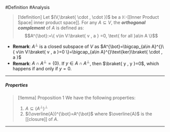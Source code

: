 #Definition #Analysis 

> [!definition]
> Let $(V,\braket{ \cdot , \cdot })$ be a $\mathbb{K}$-[[Inner Product Space| inner product space]]. For any $A \subseteq V$, the ***orthogonal complement*** of $A$ is defined as:
> $$A^{\bot}:=\{ v\in V:\braket{ v , a } =0, \text{ for all }a\in A \}$$
- **Remark**: $A^{\bot}$ is a closed subspace of $V$ as $A^{\bot}=\bigcap_{a\in A}^{}\{ v\in V:\braket{ v , a }=0 \}=\bigcap_{a\in A}^{}\text{ker}\braket{ \cdot , a }$
- **Remark**: $A\cap A^{\bot}=\{ 0 \}$. If $y\in A\cap A^{\bot}$, then $\braket{ y , y }=0$, which happens if and only if $y=0$.
---
##### Properties
> [!lemma] Proposition 1
> We have the following properties:
> 1. $A \subseteq(A^{\bot})^{\bot}$
> 2. $(\overline{A})^{\bot}=A^{\bot}$ where $\overline{A}$ is the [[closure]] of $A$.
---